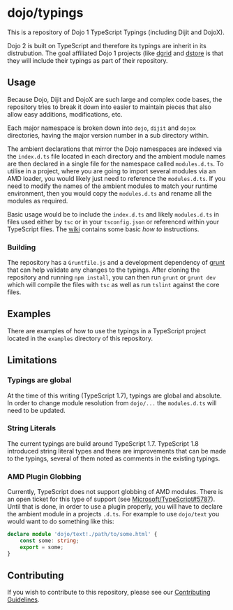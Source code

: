 # dojo/typings

This is a repository of Dojo 1 TypeScript Typings (including Dijit and DojoX).

Dojo 2 is built on TypeScript and therefore its typings are inherit in its distrubution.
The goal affiliated Dojo 1 projects (like [dgrid](http://dgrid.io/) and
[dstore](http://dstorejs.io/) is that they will include their typings as part of
their repository.

## Usage

Because Dojo, Dijit and DojoX are such large and complex code bases, the repository
tries to break it down into easier to maintain pieces that also allow easy additions,
modifications, etc.

Each major namespace is broken down into `dojo`, `dijit` and `dojox` directories, having
the major version number in a sub directory within.

The ambient declarations that mirror the Dojo namespaces are indexed via the `index.d.ts`
file located in each directory and the ambient module names are then declared in a single
file for the namespace called `modules.d.ts`.  To utilise in a project, where you are
going to import several modules via an AMD loader, you would likely just need to reference
the `modules.d.ts`.  If you need to modify the names of the ambient modules to match your
runtime environment, then you would copy the `modules.d.ts` and rename all the modules as
required.

Basic usage would be to include the `index.d.ts` and likely `modules.d.ts` in files used
either by `tsc` or in your `tsconfig.json` or referenced within your TypeScript files.
The [wiki](https://github.com/dojo/typings/wiki) contains some basic *how to* instructions.

### Building

The repository has a `Gruntfile.js` and a development dependency of [grunt](http://gruntjs.com/)
that can help validate any changes to the typings.  After cloning the repository and running
`npm install`, you can then run `grunt` or `grunt dev` which will compile the files with
`tsc` as well as run `tslint` against the core files.

## Examples

There are examples of how to use the typings in a TypeScript project located in
the `examples` directory of this repository.

## Limitations

### Typings are global

At the time of this writing (TypeScript 1.7), typings are global and absolute. In order
to change module resolution from `dojo/...` the `modules.d.ts` will need to be updated.

### String Literals

The current typings are build around TypeScript 1.7.  TypeScript 1.8 introduced string
literal types and there are improvements that can be made to the typings, several of
them noted as comments in the existing typings.

### AMD Plugin Globbing

Currently, TypeScript does not support globbing of AMD modules.  There is an open ticket
for this type of support (see [Microsoft/TypeScript#5787](https://github.com/Microsoft/TypeScript/issues/5787)).
Until that is done, in order to use a plugin properly, you will have to declare the
ambient module in a projects `.d.ts`.  For example to use `dojo/text` you would want
to do something like this:

```typescript
declare module 'dojo/text!./path/to/some.html' {
    const some: string;
    export = some;
}
```

## Contributing

If you wish to contribute to this repository, please see our
[Contributing Guidelines](CONTRIBUTING.md).

